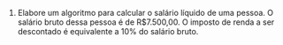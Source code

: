1) Elabore um algoritmo para calcular o salário líquido de uma pessoa. O salário bruto dessa pessoa é de R$7.500,00. O imposto de renda a ser descontado é equivalente a 10% do salário bruto.